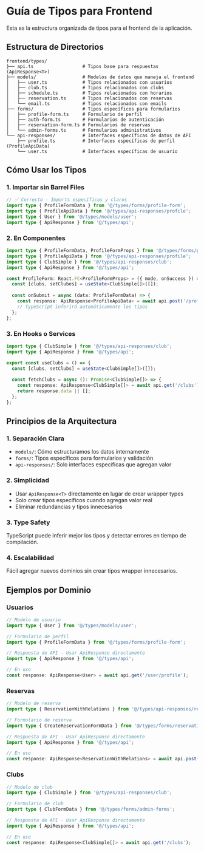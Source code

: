 # Guía de Tipos para Frontend

Esta es la estructura organizada de tipos para el frontend de la aplicación.

## Estructura de Directorios

```
frontend/types/
├── api.ts                  # Tipos base para respuestas (ApiResponse<T>)
├── models/                 # Modelos de datos que maneja el frontend
│   ├── user.ts             # Tipos relacionados con usuarios
│   ├── club.ts             # Tipos relacionados con clubs
│   ├── schedule.ts         # Tipos relacionados con horarios
│   ├── reservation.ts      # Tipos relacionados con reservas
│   └── email.ts            # Tipos relacionados con emails
├── forms/                  # Tipos específicos para formularios
│   ├── profile-form.ts     # Formulario de perfil
│   ├── auth-form.ts        # Formularios de autenticación
│   ├── reservation-form.ts # Formularios de reservas
│   └── admin-forms.ts      # Formularios administrativos
└── api-responses/          # Interfaces específicas de datos de API
    ├── profile.ts          # Interfaces específicas de perfil (ProfileApiData)
    └── user.ts             # Interfaces específicas de usuario

```

## Cómo Usar los Tipos

### 1. Importar sin Barrel Files

```typescript
// ✅ Correcto - Imports específicos y claros
import type { ProfileFormData } from '@/types/forms/profile-form';
import type { ProfileApiData } from '@/types/api-responses/profile';
import type { User } from '@/types/models/user';
import type { ApiResponse } from '@/types/api';

```

### 2. En Componentes

```typescript
import type { ProfileFormData, ProfileFormProps } from '@/types/forms/profile-form';
import type { ProfileApiData } from '@/types/api-responses/profile';
import type { ClubSimple } from '@/types/api-responses/club';
import type { ApiResponse } from '@/types/api';

const ProfileForm: React.FC<ProfileFormProps> = ({ mode, onSuccess }) => {
  const [clubs, setClubes] = useState<ClubSimple[]>([]);
  
  const onSubmit = async (data: ProfileFormData) => {
    const response: ApiResponse<ProfileApiData> = await api.post('/profile', data);
    // TypeScript inferirá automáticamente los tipos
  };
};
```

### 3. En Hooks o Services

```typescript
import type { ClubSimple } from '@/types/api-responses/club';
import type { ApiResponse } from '@/types/api';

export const useClubs = () => {
  const [clubs, setClubs] = useState<ClubSimple[]>([]);
  
  const fetchClubs = async (): Promise<ClubSimple[]> => {
    const response: ApiResponse<ClubSimple[]> = await api.get('/clubs');
    return response.data || [];
  };
};
```

## Principios de la Arquitectura

### 1. **Separación Clara**
- `models/`: Cómo estructuramos los datos internamente
- `forms/`: Tipos específicos para formularios y validación  
- `api-responses/`: Solo interfaces específicas que agregan valor

### 2. **Simplicidad**
- Usar `ApiResponse<T>` directamente en lugar de crear wrapper types
- Solo crear tipos específicos cuando agregan valor real
- Eliminar redundancias y tipos innecesarios

### 3. **Type Safety**
TypeScript puede inferir mejor los tipos y detectar errores en tiempo de compilación.

### 4. **Escalabilidad**
Fácil agregar nuevos dominios sin crear tipos wrapper innecesarios.

## Ejemplos por Dominio

### Usuarios
```typescript
// Modelo de usuario
import type { User } from '@/types/models/user';

// Formulario de perfil
import type { ProfileFormData } from '@/types/forms/profile-form';

// Respuesta de API - Usar ApiResponse directamente
import type { ApiResponse } from '@/types/api';

// En uso
const response: ApiResponse<User> = await api.get('/user/profile');
```

### Reservas
```typescript
// Modelo de reserva
import type { ReservationWithRelations } from '@/types/api-responses/reservation';

// Formulario de reserva
import type { CreateReservationFormData } from '@/types/forms/reservation-form';

// Respuesta de API - Usar ApiResponse directamente
import type { ApiResponse } from '@/types/api';

// En uso
const response: ApiResponse<ReservationWithRelations> = await api.post('/reservations', data);
```

### Clubs
```typescript
// Modelo de club
import type { ClubSimple } from '@/types/api-responses/club';

// Formulario de club
import type { ClubFormData } from '@/types/forms/admin-forms';

// Respuesta de API - Usar ApiResponse directamente
import type { ApiResponse } from '@/types/api';

// En uso
const response: ApiResponse<ClubSimple[]> = await api.get('/clubs');
```
